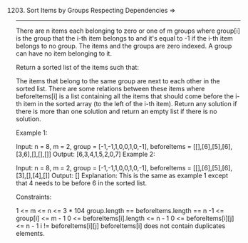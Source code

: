 1203. Sort Items by Groups Respecting Dependencies  =>
---------------------------------------------------


There are n items each belonging to zero or one of m groups where group[i] is the group that the i-th item belongs to and it's equal to -1 if the i-th item belongs to no group. The items and the groups are zero indexed. A group can have no item belonging to it.

Return a sorted list of the items such that:

The items that belong to the same group are next to each other in the sorted list.
There are some relations between these items where beforeItems[i] is a list containing all the items that should come before the i-th item in the sorted array (to the left of the i-th item).
Return any solution if there is more than one solution and return an empty list if there is no solution.

 

Example 1:



Input: n = 8, m = 2, group = [-1,-1,1,0,0,1,0,-1], beforeItems = [[],[6],[5],[6],[3,6],[],[],[]]
Output: [6,3,4,1,5,2,0,7]
Example 2:

Input: n = 8, m = 2, group = [-1,-1,1,0,0,1,0,-1], beforeItems = [[],[6],[5],[6],[3],[],[4],[]]
Output: []
Explanation: This is the same as example 1 except that 4 needs to be before 6 in the sorted list.
 

Constraints:

1 <= m <= n <= 3 * 104
group.length == beforeItems.length == n
-1 <= group[i] <= m - 1
0 <= beforeItems[i].length <= n - 1
0 <= beforeItems[i][j] <= n - 1
i != beforeItems[i][j]
beforeItems[i] does not contain duplicates elements.
